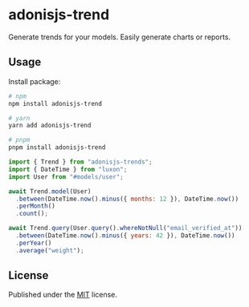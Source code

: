 # adonisjs-trend

Generate trends for your models. Easily generate charts or reports.

## Usage

Install package:

```sh
# npm
npm install adonisjs-trend

# yarn
yarn add adonisjs-trend

# pnpm
pnpm install adonisjs-trend
```

```js
import { Trend } from "adonisjs-trends";
import { DateTime } from "luxon";
import User from "#models/user";

await Trend.model(User)
  .between(DateTime.now().minus({ months: 12 }), DateTime.now())
  .perMonth()
  .count();

await Trend.query(User.query().whereNotNull("email_verified_at"))
  .between(DateTime.now().minus({ years: 42 }), DateTime.now())
  .perYear()
  .average("weight");
```

## License

Published under the [MIT](https://github.com/KABBOUCHI/adonisjs-trend/blob/main/LICENSE) license.
